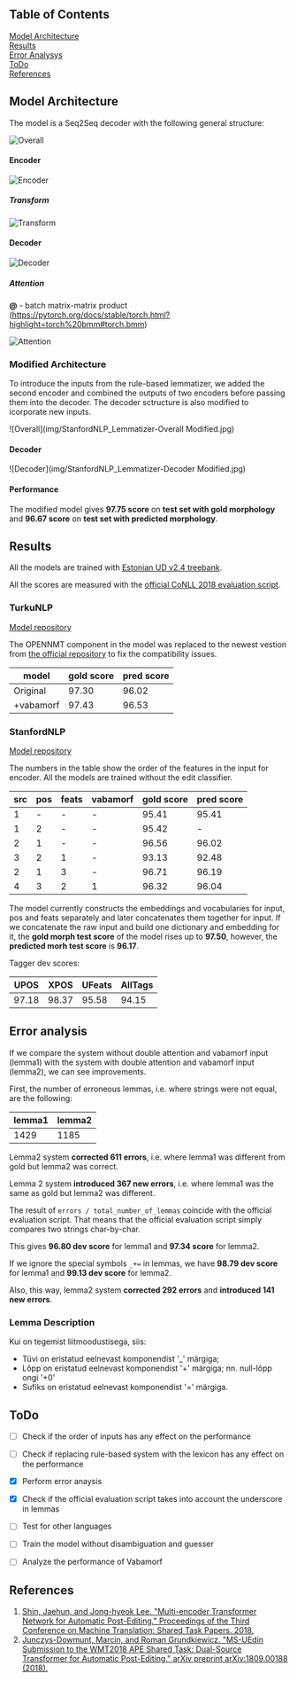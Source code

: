## Table of Contents  
[Model Architecture](#methodology)  
[Results](#results)  
[Error Analysys](#errors)  
[ToDo](#todo)  
[References](#references)  


<a name="methodology"></a>
## Model Architecture

The model is a Seq2Seq decoder with the following general structure:

![Overall](img/StanfordNLP_Lemmatizer-Overall.jpg)

#### Encoder

![Encoder](img/StanfordNLP_Lemmatizer-Encoder.jpg)

##### Transform

![Transform](img/StanfordNLP_Lemmatizer-Transform.jpg)

#### Decoder

![Decoder](img/StanfordNLP_Lemmatizer-Decoder.jpg)

##### Attention

**@** - batch matrix-matrix product (https://pytorch.org/docs/stable/torch.html?highlight=torch%20bmm#torch.bmm)

![Attention](img/StanfordNLP_Lemmatizer-Attention.jpg)

### Modified Architecture

To introduce the inputs from the rule-based lemmatizer, we added the second encoder and combined the outputs of two encoders before passing them into the decoder. The decoder sctructure is also modified to icorporate new inputs.

![Overall](img/StanfordNLP_Lemmatizer-Overall Modified.jpg)

#### Decoder

![Decoder](img/StanfordNLP_Lemmatizer-Decoder Modified.jpg)

#### Performance

The modified model gives **97.75 score** on **test set with gold morphology** and **96.67 score** on **test set with predicted morphology**.


<a name="results"></a>
## Results

All the models are trained with [Estonian UD v2.4 treebank](https://github.com/UniversalDependencies/UD_Estonian-EDT).

All the scores are measured with the [official CoNLL 2018 evaluation script](http://universaldependencies.org/conll18/evaluation.html).

### TurkuNLP

[Model repository](https://github.com/jmnybl/universal-lemmatizer/tree/9bc90f81965f2c577e58d0319ba9066641d0e605)

The OPENNMT component in the model was replaced to the newest vestion from [the official repository](https://github.com/OpenNMT/OpenNMT-py/tree/master) to fix the compatibility issues.

|model     |gold score|pred score|
|----------|----------|----------|
|Original  |97.30     |96.02     |
|+vabamorf |97.43     |96.53     |

### StanfordNLP
[Model repository](https://github.com/stanfordnlp/stanfordnlp)

The numbers in the table show the order of the features in the input for encoder. All the models are trained without the edit classifier.

|src|pos|feats|vabamorf|gold score|pred score|
|---|---|-----|--------|----------|----------|
| 1 | - |  -  |    -   |  95.41   |  95.41   |
| 1 | 2 |  -  |    -   |  95.42   |    -     |
| 2 | 1 |  -  |    -   |  96.56   |  96.02   |
| 3 | 2 |  1  |    -   |  93.13   |  92.48   |
| 2 | 1 |  3  |    -   |  96.71   |  96.19   |
| 4 | 3 |  2  |    1   |  96.32   |  96.04   |

The model currently constructs the embeddings and vocabularies for input, pos and feats separately and later concatenates them together for input. If we concatenate the raw input and build one dictionary and embedding for it, the **gold morph test score** of the model rises up to **97.50**, however, the **predicted morh test score** is **96.17**.  

Tagger dev scores:

|UPOS |XPOS |UFeats|AllTags|
|-----|-----|------|-------|
|97.18|98.37|95.58 |94.15  |


<a name="errors"></a>
## Error analysis

If we compare the system without double attention and vabamorf input (lemma1) with the system with double attention and vabamorf input (lemma2), we can see improvements.

First, the number of erroneous lemmas, i.e. where strings were not equal, are the following:

| lemma1 | lemma2 |
| ------ | ------ |
|  1429  |  1185  |

Lemma2 system **corrected 611 errors**, i.e. where lemma1 was different from gold but lemma2 was correct.

Lemma 2 system **introduced 367 new errors**, i.e. where lemma1 was the same as gold but lemma2 was different.

The result of `errors / total_number_of_lemmas` coincide with the official evaluation script. That means that the official evaluation script simply compares two strings char-by-char.

This gives **96.80 dev score** for lemma1 and **97.34 score** for lemma2.

If we ignore the special symbols `_+=` in lemmas, we have **98.79 dev score** for lemma1 and **99.13 dev score** for lemma2.

Also, this way, lemma2 system **corrected 292 errors** and **introduced 141 new errors**.

### Lemma Description

Kui on tegemist liitmoodustisega, siis:

- Tüvi on eristatud eelnevast komponendist '\_' märgiga;
- Lõpp on eristatud eelnevast komponendist '+' märgiga; nn. null-lõpp ongi '+0'
- Sufiks on eristatud eelnevast komponendist '=' märgiga.


<a name="todo"></a>
## ToDo
- [ ] Check if the order of inputs has any effect on the performance
- [ ] Check if replacing rule-based system with the lexicon has any effect on the performance
- [x] Perform error anaysis
- [x] Check if the official evaluation script takes into account the underscore in lemmas
- [ ] Test for other languages
- [ ] Train the model without disambiguation and guesser
- [ ] Analyze the performance of Vabamorf


<a name="references"></a>
## References
1. [Shin, Jaehun, and Jong-hyeok Lee. "Multi-encoder Transformer Network for Automatic Post-Editing." Proceedings of the Third Conference on Machine Translation: Shared Task Papers. 2018.](https://www.aclweb.org/anthology/W18-6470.pdf)
2. [Junczys-Dowmunt, Marcin, and Roman Grundkiewicz. "MS-UEdin Submission to the WMT2018 APE Shared Task: Dual-Source Transformer for Automatic Post-Editing." arXiv preprint arXiv:1809.00188 (2018).](https://arxiv.org/pdf/1809.00188.pdf)